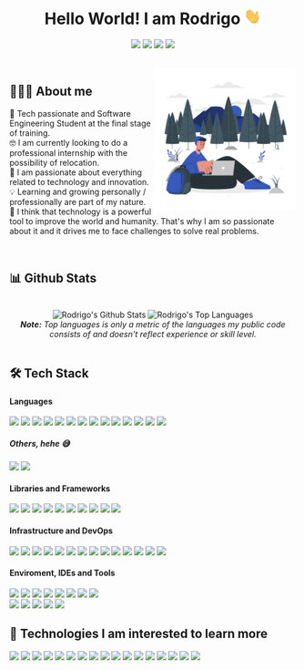 <h1 align="center">
  Hello World! I am Rodrigo
  <img width="30px" src="https://github.com/SatYu26/SatYu26/raw/master/Assets/Hi.gif"/>
</h1>

<p align="center">   
  <a href="https://mail.google.com/mail/u/0/?fs=1&tf=cm&source=mailto&to=crzrood.works@gmail.com" target="_blank"><img src="https://img.shields.io/badge/-Email-0D1117?style=for-the-badge&logo=gmail&logoColor=3859BD"></a>
  <a href="https://www.linkedin.com/in/rodrigocrz" target="_blank"><img src="https://img.shields.io/badge/-LinkedIn-0D1117?style=for-the-badge&logo=linkedin&logoColor=3859BD"></a> 
  <a href="https://www.instagram.com/rodrigo_crz/" target="_blank"><img src="https://img.shields.io/badge/-Instagram-0D1117?style=for-the-badge&logo=instagram&logoColor=3859BD"></a>
  <a href="https://www.youtube.com/channel/UCQpo7Ff6YoKIXYgZqUO58VQ" target="_blank"><img src="https://img.shields.io/badge/YouTube-0D1117?style=for-the-badge&logo=youtube&logoColor=3859BD"></a>
</p>

<br/>

<img src="./rodrigoforest.png" min-width="250px" max-width="250px" width="250px" align="right" alt="rodrigoforest.png">

<p align="left">
    <h2>👨🏽‍💻 About me</h2>
    🤤 Tech passionate and Software Engineering Student at the final stage of training. 
    <br/>
    🤓 I am currently looking to do a professional internship with the possibility of relocation.
    <br/> 
    🤩 I am passionate about everything related to technology and innovation. 
    <br/> 
    💡 Learning and growing personally / professionally are part of my nature.
    <br/>
    🚀 I think that technology is a powerful tool to improve the world and humanity. That's why I am so passionate about it and it drives me to face challenges to solve real problems.
</p>

<br/>

<h2>📊 Github Stats</h2>
<br/>

<div>
  <div align="center">
    <img alt="Rodrigo's Github Stats" src="https://github-readme-stats.vercel.app/api?username=rodrigocrz&show_icons=true&include_all_commits=true&count_private=true&theme=react&hide_border=true&bg_color=0D1117&title_color=3859BD&icon_color=3859BD" height="200"/>
    <img alt="Rodrigo's Top Languages" src="https://github-readme-stats.vercel.app/api/top-langs/?username=rodrigocrz&langs_count=10&layout=compact&theme=react&hide_border=true&bg_color=0D1117&title_color=3859BD&icon_color=3859BD" height="200"/>
    <br/>
    <i><b>Note:</b> Top languages is only a metric of the languages my public code consists of and doesn't reflect experience or skill level.</i>
  </div>

  <!-- <br/>

  <div>
    <a href="#"><img alt="Rodrigo's Activity Graph" src="https://activity-graph.herokuapp.com/graph?username=rodrigocrz&custom_title=rodrigocrz%20Contribution%20Graph&bg_color=0D1117&color=3859BD&line=FFFFFF&point=3859BD&hide_border=true" /></a>
  <div>  -->
</div>

<br/>

<h2>🛠 Tech Stack</h2>

<h4>Languages</h4>
<img src="https://img.shields.io/badge/-C++-0D1117?style=rounded-square&logo=cplusplus&logoColor=3859BD">
<img src="https://img.shields.io/badge/-C Sharp-0D1117?style=rounded-square&logo=csharp&logoColor=3859BD">
<img src="https://img.shields.io/badge/-C-0D1117?style=rounded-square&logo=c&logoColor=3859BD">
<img src="https://img.shields.io/badge/-Java-0D1117?style=rounded-square&logo=java&logoColor=3859BD">
<img src="https://img.shields.io/badge/-Python-0D1117?style=rounded-square&logo=python&logoColor=3859BD">
<img src="https://img.shields.io/badge/-JavaScript-0D1117?style=rounded-square&logo=javascript&logoColor=3859BD">
<img src="https://img.shields.io/badge/-TypeScript-0D1117?style=rounded-square&logo=typescript&logoColor=3859BD">
<img src="https://img.shields.io/badge/Kotlin-%230D1117.svg?style=rounded-square&logo=kotlin&logoColor=3859BD">
<img src="https://img.shields.io/badge/Dart-%230D1117.svg?style=rounded-square&logo=dart&logoColor=3859BD">
<img src="https://img.shields.io/badge/-PHP-0D1117?style=rounded-square&logo=php&logoColor=3859BD">
<img src="https://img.shields.io/badge/.NET-%230D1117.svg?style=rounded-square&logo=.net&logoColor=3859BD">
<img src="https://img.shields.io/badge/SQL%20-%230D1117.svg?style=rounded-square&logo=amazon-dynamodb&logoColor=3859BD">
<img src="https://img.shields.io/badge/-Arduino-0D1117?style=rounded-square&logo=Arduino&logoColor=3859BD">
<img src="https://img.shields.io/badge/Markdown-%230D1117.svg?style=rounded-square&logo=markdown&logoColor=3859BD">

<h5>Others, hehe 😅</h5>
<img src="https://img.shields.io/badge/-HTML5-0D1117?style=rounded-square&logo=html5&logoColor=3859BD">
<img src="https://img.shields.io/badge/-CSS3-0D1117?style=rounded-square&logo=css3&logoColor=3859BD">
</br>

<h4>Libraries and Frameworks</h4>
<img src="https://img.shields.io/badge/Node-0D1117.svg?style=rounded-square&logo=node.js&logoColor=3859BD">
<img src="https://img.shields.io/badge/Express-0D1117.svg?style=rounded-square&logo=express&logoColor=3859BD">
<img src="https://img.shields.io/badge/React-0D1117.svg?style=rounded-square&logo=react&logoColor=3859BD">
<img src="https://img.shields.io/badge/Flutter-0D1117.svg?style=rounded-square&logo=flutter&logoColor=3859BD">
<img src="https://img.shields.io/badge/Bootstrap-0D1117.svg?style=rounded-square&logo=bootstrap&logoColor=3859BD">
<img src="https://img.shields.io/badge/Numpy-0D1117.svg?style=rounded-square&logo=numpy&logoColor=3859BD">
<img src="https://img.shields.io/badge/Keras-0D1117.svg?style=rounded-square&logo=keras&logoColor=3859BD">
<img src="https://img.shields.io/badge/Pandas-0D1117.svg?style=rounded-square&logo=pandas&logoColor=3859BD">
<img src="https://img.shields.io/badge/CodeIgniter-0D1117.svg?style=rounded-square&logo=codeigniter&logoColor=3859BD">
<img src="https://img.shields.io/badge/Jest-0D1117.svg?style=rounded-square&logo=jest&logoColor=3859BD">
</br>

<h4>Infrastructure and DevOps</h4>
<img src="https://img.shields.io/badge/Git-0D1117.svg?style=rounded-square&logo=git&logoColor=3859BD">
<img src="https://img.shields.io/badge/GitHub-0D1117.svg?style=rounded-square&logo=github&logoColor=3859BD">
<img src="https://img.shields.io/badge/GitKraken-0D1117.svg?style=rounded-square&logo=gitkraken&logoColor=3859BD">
<img src="https://img.shields.io/badge/Trello-0D1117.svg?style=rounded-square&logo=trello&logoColor=3859BD">
<img src="https://img.shields.io/badge/Slack-0D1117.svg?style=rounded-square&logo=slack&logoColor=3859BD">
<img src="https://img.shields.io/badge/MySQL-0D1117.svg?style=rounded-square&logo=mysql&logoColor=3859BD">
<img src="https://img.shields.io/badge/PostgreSQL-0D1117.svg?style=rounded-square&logo=postgresql&logoColor=3859BD">
<img src="https://img.shields.io/badge/MongoDB-0D1117.svg?style=rounded-square&logo=mongodb&logoColor=3859BD">
<img src="https://img.shields.io/badge/XAMPP-0D1117.svg?style=rounded-square&logo=xampp&logoColor=3859BD">
<img src="https://img.shields.io/badge/MAMP-0D1117.svg?style=rounded-square&logo=mamp&logoColor=3859BD">
<img src="https://img.shields.io/badge/Microsoft Azure-0D1117.svg?style=rounded-square&logo=microsoftazure&logoColor=3859BD">
<img src="https://img.shields.io/badge/IBM Cloud-0D1117.svg?style=rounded-square&logo=ibm&logoColor=3859BD">
<img src="https://img.shields.io/badge/Firebase-0D1117.svg?style=rounded-square&logo=firebase&logoColor=3859BD">
<img src="https://img.shields.io/badge/-Heroku-0D1117?style=rounded-square&logo=heroku&logoColor=3859BD">
</br>

<h4>Enviroment, IDEs and Tools</h4>
<img src="https://img.shields.io/badge/Bash-0D1117.svg?style=rounded-square&logo=gnu-bash&logoColor=3859BD">
<img src="https://img.shields.io/badge/VSCode-0D1117.svg?style=rounded-square&logo=visualstudiocode&logoColor=3859BD">
<img src="https://img.shields.io/badge/-XCode-0D1117?style=rounded-square&logo=xcode&logoColor=3859BD">
<img src="https://img.shields.io/badge/Android Studio-0D1117.svg?style=rounded-square&logo=androidstudio&logoColor=3859BD">
<img src="https://img.shields.io/badge/IntelliJ IDEA-0D1117.svg?style=rounded-square&logo=intellijidea&logoColor=3859BD">
<img src="https://img.shields.io/badge/Postman-0D1117.svg?style=rounded-square&logo=postman&logoColor=3859BD">
<img src="https://img.shields.io/badge/Thunder Client-0D1117.svg?style=rounded-square&logo=thunderclient&logoColor=3859BD">
<img src="https://img.shields.io/badge/Figma-0D1117.svg?style=rounded-square&logo=figma&logoColor=3859BD">
</br>
<img src="https://img.shields.io/badge/AdobeXD-0D1117.svg?style=rounded-square&logo=adobexd&logoColor=3859BD">
<img src="https://img.shields.io/badge/Cisco Packet Tracer-0D1117.svg?style=rounded-square&logo=cisco&logoColor=3859BD">
<img src="https://img.shields.io/badge/Selenium-0D1117.svg?style=rounded-square&logo=selenium&logoColor=3859BD">
<img src="https://img.shields.io/badge/-Mac OS-0D1117?style=rounded-square&logo=macos&logoColor=3859BD">
<img src="https://img.shields.io/badge/-Windows-0D1117?style=rounded-square&logo=windows&logoColor=3859BD">
<br/>

<h2>👀 Technologies I am interested to learn more</h2>
<img src="https://img.shields.io/badge/-Docker-0D1117?style=rounded-square&logo=docker&logoColor=3859BD">
<img src="https://img.shields.io/badge/-Angular-0D1117?style=rounded-square&logo=angular&logoColor=3859BD">
<img src="https://img.shields.io/badge/-Vue-0D1117?style=rounded-square&logo=vue.js&logoColor=3859BD">
<img src="https://img.shields.io/badge/-React Native-0D1117?style=rounded-square&logo=react&logoColor=3859BD">
<img src="https://img.shields.io/badge/-Swift-0D1117?style=rounded-square&logo=swift&logoColor=3859BD">
<img src="https://img.shields.io/badge/-Go-0D1117?style=rounded-square&logo=go&logoColor=3859BD">
<img src="https://img.shields.io/badge/-Django-0D1117?style=rounded-square&logo=django&logoColor=3859BD">
<img src="https://img.shields.io/badge/-Flask-0D1117?style=rounded-square&logo=flask&logoColor=3859BD">
<img src="https://img.shields.io/badge/-Fastify-0D1117?style=rounded-square&logo=fastify&logoColor=3859BD">
<img src="https://img.shields.io/badge/-Hapi-0D1117?style=rounded-square&logo=hapi&logoColor=3859BD">
<img src="https://img.shields.io/badge/Kubernetes-%230D1117.svg?style=rounded-square&logo=kubernetes&logoColor=3859BD">
<img src="https://img.shields.io/badge/Amazon%20AWS-0D1117?style=rounded-square&logo=amazon-aws&logoColor=3859BD">
<img src="https://img.shields.io/badge/-Google Cloud-0D1117?style=rounded-square&logo=googlecloud&logoColor=3859BD">
<img src="https://img.shields.io/badge/-Sass-0D1117?style=rounded-square&logo=sass&logoColor=3859BD">
<img src="https://img.shields.io/badge/GitHub%20Pages-%230D1117.svg?style=rounded-square&logo=github&logoColor=3859BD">
<img src="https://img.shields.io/badge/-Digital%20Ocean-0D1117?style=rounded-square&logo=digitalocean&logoColor=3859BD">
<img src="https://img.shields.io/badge/-Raspberry%20Pi-0D1117?style=rounded-square&logo=Raspberry-Pi&logoColor=3859BD">
</br>

<!--
**rodrigocrz/rodrigocrz** is a ✨ _special_ ✨ repository because its `README.md` (this file) appears on your GitHub profile.

Here are some ideas to get you started:

- 🔭 I’m currently working on ...
- 🌱 I’m currently learning ...
- 👯 I’m looking to collaborate on ...
- 🤔 I’m looking for help with ...
- 💬 Ask me about ...
- 📫 How to reach me: ...
- 😄 Pronouns: ...
- ⚡ Fun fact: ...
-->